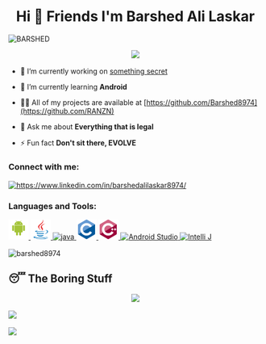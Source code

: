 <h1 align="center">Hi 👋 Friends I'm Barshed Ali Laskar</h1>


<p align="left"> <img src="https://komarev.com/ghpvc/?username=barshed8974&label=Profile%20views&color=0e75b6&style=flat" alt="BARSHED" /> </p>

<!-- <p align="left"><img src="https://github-profile-trophy.vercel.app/?username=RANZN" /> </p> -->
<p align = "center"><img src = "https://github-widgetbox.vercel.app/api/profile?username=barshed8974&data=followers,repositories,stars,commits"></p>

- 🔭 I’m currently working on [something secret](https://github.com/RANZN)

- 🌱 I’m currently learning **Android**

- 👨‍💻 All of my projects are available at [https://github.com/Barshed8974](https://github.com/RANZN)

- 💬 Ask me about **Everything that is legal**

- ⚡ Fun fact **Don't sit there, EVOLVE**

<h3 align="left">Connect with me:</h3>
<p align="left">  
  <a href="https://www.linkedin.com/in/barshedalilaskar8974/" target="blank"><img align="center" src="https://user-images.githubusercontent.com/40376163/139012656-8cf53a76-5132-4848-958e-d2ebe30630cc.png"
alt="https://www.linkedin.com/in/barshedalilaskar8974/" height="30" width="40" /></a>
  
</p>
<h3 align="left">Languages and Tools:</h3>
<p align="left">
  
  <a href="https://developer.android.com" target="_blank"> <img src="https://raw.githubusercontent.com/devicons/devicon/master/icons/android/android-original-wordmark.svg" alt="android" width="40" height="40"/> </a><a href="https://www.java.com" target="_blank"> <img src="https://raw.githubusercontent.com/devicons/devicon/master/icons/java/java-original.svg" alt="java" width="40" height="40"/> </a> <a href="https://kotlinlang.org/" target="_blank"> <img src="https://upload.wikimedia.org/wikipedia/commons/7/74/Kotlin_Icon.png" alt="java" width="40" height="40"/> </a>  <a href="https://www.cprogramming.com/" target="_blank"> <img src="https://raw.githubusercontent.com/devicons/devicon/master/icons/c/c-original.svg" alt="c" width="40" height="40"/> </a> <a href="https://www.w3schools.com/cpp/" target="_blank"> <img src="https://raw.githubusercontent.com/devicons/devicon/master/icons/cplusplus/cplusplus-original.svg" alt="cplusplus" width="40" height="40"/> </a> <a href="https://developer.android.com" target="_blank"> <img src="https://img.icons8.com/color/48/000000/android-studio--v3.png" alt="Android Studio" width="40" height="40"/> </a>
  <a href="https://www.jetbrains.com/idea/" target="_blank"> <img src="https://img.icons8.com/color/48/000000/intellij-idea.png" alt="Intelli J" width="40" height="40"/> </a>
  <p><img align="center" src="https://github-readme-streak-stats.herokuapp.com/?user=barshed8974&" alt="barshed8974" /></p>

## 😴 The Boring Stuff
<p align = "center"><img src="https://activity-graph.herokuapp.com/graph?username=barshed8974&theme=material-palenight"></p>

<p><img src="https://github-readme-stats.vercel.app/api?username=barshed8974&show_icons=true&theme=tokyonight" /></p>

<p> <img src="https://github-readme-stats.vercel.app/api/top-langs/?username=barshed8974&layout=compact&theme=blueberry" /></p>
